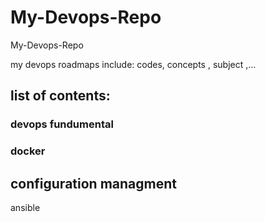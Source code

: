 # My-Devops-Repo
My-Devops-Repo

my devops roadmaps include: codes, concepts , subject ,...

## list of contents:
  ### devops fundumental
  ### docker
  
## configuration managment
  ansible

